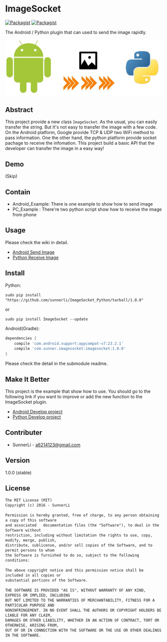 # ImageSocket
[![Packagist](https://img.shields.io/packagist/l/doctrine/orm.svg?maxAge=2592000)]()
[![Packagist](https://img.shields.io/badge/Develope-1.0.0-brightgreen.svg)]()</br>   
    
The Android / Python plugin that can used to send the image rapidly.
    
    
<p align="center">
  <img src="https://github.com/SunnerLi/ImageSocket/blob/master/Image/logo.jpeg"/>
</p> 
    
    
     
Abstract
---------------------
This project provide a new class `ImageSocket`. As the usual, you can easily transfer the string.
But It's not easy to transfer the image with a few code. On the Android platform, Google provide 
TCP & UDP two WiFi method to pass information. One the other hand, the python platform provide 
socket pachage to receive the infomation. This project build a basic API that the developer can 
transfer the image in a easy way!    
    
    
     
Demo
---------------------
(Skip)    
    
    
    
Contain
---------------------
* Android_Example: There is one example to show how to send image
* PC_Example     : There're two python script show how to receive the image from phone    
    
    
    
Usage
---------------------  
Please check the wiki in detail.
- [ Android Send Image ](https://github.com/SunnerLi/ImageSocket_Android/wiki)
- [Python Receive Image](https://github.com/SunnerLi/ImageSocket_Python/wiki)    
    
    
     
Install 
--------------------    
Python:
```
sudo pip install "https://github.com/sunnerli/ImageSocket_Python/tarball/1.0.0"
```   
or    
```
sudo pip install ImageSocket --update
```
    
Android(Gradle):
```gradle
dependencies {
    compile 'com.android.support:appcompat-v7:23.2.1'
    compile 'com.sunner.imagesocket:imagesocket:1.0.0'
}
```
Please check the detail in the submodule readme.    
    
    
    
Make It Better 
--------------------
This project is the example that show how to use. You should go to the following link if you want to improve or add the new function to the ImageSocket plugin.
- [ Android Develop project ](https://github.com/SunnerLi/ImageSocket_Android)
- [ Python Develop project  ](https://github.com/SunnerLi/ImageSocket_Python)    
    
      
    
Contributer    
--------------------
* SunnerLi - <a6214123@gmail.com>
    
    
    
Version    
--------------------
1.0.0 (stable)    
    
    
    
License
---------------------
    The MIT License (MIT)
    Copyright (c) 2016 - SunnerLi

    Permission is hereby granted, free of charge, to any person obtaining a copy of this software 
    and associated   documentation files (the "Software"), to deal in the Software without 
    restriction, including without limitation the rights to use, copy, modify, merge, publish, 
    distribute, sublicense, and/or sell copies of the Software, and to permit persons to whom 
    the Software is furnished to do so, subject to the following conditions:

    The above copyright notice and this permission notice shall be included in all copies or 
    substantial portions of the Software.

    THE SOFTWARE IS PROVIDED "AS IS", WITHOUT WARRANTY OF ANY KIND, EXPRESS OR IMPLIED, INCLUDING 
    BUT NOT LIMITED TO THE WARRANTIES OF MERCHANTABILITY, FITNESS FOR A PARTICULAR PURPOSE AND 
    NONINFRINGEMENT. IN NO EVENT SHALL THE AUTHORS OR COPYRIGHT HOLDERS BE LIABLE FOR ANY CLAIM, 
    DAMAGES OR OTHER LIABILITY, WHETHER IN AN ACTION OF CONTRACT, TORT OR OTHERWISE, ARISING FROM, 
    OUT OF OR IN CONNECTION WITH THE SOFTWARE OR THE USE OR OTHER DEALINGS IN THE SOFTWARE.
